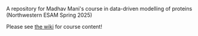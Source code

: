 A repository for Madhav Mani's course in data-driven modelling of proteins (Northwestern ESAM Spring 2025)

Please see [the wiki](https://github.com/Muunraker/ESAM_395_mathematics_of_life_proteins/wiki) for course content! 

